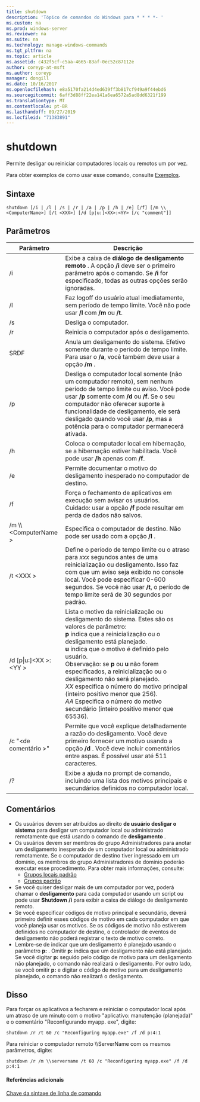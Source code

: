 ```yaml
---
title: shutdown
description: 'Tópico de comandos do Windows para * * * *- '
ms.custom: na
ms.prod: windows-server
ms.reviewer: na
ms.suite: na
ms.technology: manage-windows-commands
ms.tgt_pltfrm: na
ms.topic: article
ms.assetid: c432f5cf-c5aa-4665-83af-0ec52c87112e
author: coreyp-at-msft
ms.author: coreyp
manager: dongill
ms.date: 10/16/2017
ms.openlocfilehash: e8a5170fa214d4ed639ff3b817cf949a9f44ebd6
ms.sourcegitcommit: 6aff3d88ff22ea141a6ea6572a5ad8dd6321f199
ms.translationtype: MT
ms.contentlocale: pt-BR
ms.lasthandoff: 09/27/2019
ms.locfileid: "71383891"
---
```

# <a name="shutdown"></a>shutdown



Permite desligar ou reiniciar computadores locais ou remotos um por vez.

Para obter exemplos de como usar esse comando, consulte [Exemplos](#BKMK_examples).

## <a name="syntax"></a>Sintaxe

```
shutdown [/i | /l | /s | /r | /a | /p | /h | /e] [/f] [/m \\<ComputerName>] [/t <XXX>] [/d [p|u:]<XX>:<YY> [/c "comment"]] 
```

## <a name="parameters"></a>Parâmetros

|Parâmetro|Descrição|
|---------|-----------|
|/i|Exibe a caixa de **diálogo de desligamento remoto** . A opção **/i** deve ser o primeiro parâmetro após o comando. Se **/i** for especificado, todas as outras opções serão ignoradas.|
|/l|Faz logoff do usuário atual imediatamente, sem período de tempo limite. Você não pode usar **/l** com **/m** ou **/t**.|
|/s|Desliga o computador.|
|/r|Reinicia o computador após o desligamento.|
|SRDF|Anula um desligamento do sistema. Efetivo somente durante o período de tempo limite. Para usar o **/a**, você também deve usar a opção **/m** .|
|/p|Desliga o computador local somente (não um computador remoto), sem nenhum período de tempo limite ou aviso. Você pode usar **/p** somente com **/d** ou **/f**. Se o seu computador não oferecer suporte à funcionalidade de desligamento, ele será desligado quando você usar **/p**, mas a potência para o computador permanecerá ativada.|
|/h|Coloca o computador local em hibernação, se a hibernação estiver habilitada. Você pode usar **/h** apenas com **/f**.|
|/e|Permite documentar o motivo do desligamento inesperado no computador de destino.|
|/f|Força o fechamento de aplicativos em execução sem avisar os usuários.</br>Cuidado: usar a opção **/f** pode resultar em perda de dados não salvos.|
|/m \\\\\<ComputerName >|Especifica o computador de destino. Não pode ser usado com a opção **/l** .|
|/t \<XXX >|Define o período de tempo limite ou o atraso para *xxx* segundos antes de uma reinicialização ou desligamento. Isso faz com que um aviso seja exibido no console local. Você pode especificar 0-600 segundos. Se você não usar **/t**, o período de tempo limite será de 30 segundos por padrão.|
|/d [p\|u:]\<XX >:\<YY >|Lista o motivo da reinicialização ou desligamento do sistema. Estes são os valores de parâmetro:</br>**p** indica que a reinicialização ou o desligamento está planejado.</br>**u** indica que o motivo é definido pelo usuário.</br>Observação: se **p** ou **u** não forem especificados, a reinicialização ou o desligamento não será planejado.</br>*XX* especifica o número do motivo principal (inteiro positivo menor que 256).</br>*AA* Especifica o número do motivo secundário (inteiro positivo menor que 65536).|
|/c "\<de comentário >"|Permite que você explique detalhadamente a razão do desligamento. Você deve primeiro fornecer um motivo usando a opção **/d** . Você deve incluir comentários entre aspas. É possível usar até 511 caracteres.|
|/?|Exibe a ajuda no prompt de comando, incluindo uma lista dos motivos principais e secundários definidos no computador local.|

## <a name="remarks"></a>Comentários

-   Os usuários devem ser atribuídos ao direito **de usuário desligar o sistema** para desligar um computador local ou administrado remotamente que está usando o comando de **desligamento** .
-   Os usuários devem ser membros do grupo Administradores para anotar um desligamento inesperado de um computador local ou administrado remotamente. Se o computador de destino tiver ingressado em um domínio, os membros do grupo Administradores de domínio poderão executar esse procedimento. Para obter mais informações, consulte:  
    -   [Grupos locais padrão](https://technet.microsoft.com/library/cc785098(v=ws.10).aspx)
    -   [Grupos padrão](https://technet.microsoft.com/library/cc756898(v=ws.10).aspx)
-   Se você quiser desligar mais de um computador por vez, poderá chamar o **desligamento** para cada computador usando um script ou pode usar **Shutdown** **/i** para exibir a caixa de diálogo de desligamento remoto.
-   Se você especificar códigos de motivo principal e secundário, deverá primeiro definir esses códigos de motivo em cada computador em que você planeja usar os motivos. Se os códigos de motivo não estiverem definidos no computador de destino, o controlador de eventos de desligamento não poderá registrar o texto de motivo correto.
-   Lembre-se de indicar que um desligamento é planejado usando o parâmetro **p:** . Omitir **p:** indica que um desligamento não está planejado. Se você digitar **p:** seguido pelo código de motivo para um desligamento não planejado, o comando não realizará o desligamento. Por outro lado, se você omitir **p:** e digitar o código de motivo para um desligamento planejado, o comando não realizará o desligamento.

## <a name="BKMK_examples"></a>Disso

Para forçar os aplicativos a fecharem e reiniciar o computador local após um atraso de um minuto com o motivo "aplicativo: manutenção (planejada)" e o comentário "Reconfigurando myapp. exe", digite:
```
shutdown /r /t 60 /c "Reconfiguring myapp.exe" /f /d p:4:1
```
Para reiniciar o computador remoto \\\\ServerName com os mesmos parâmetros, digite:
```
shutdown /r /m \\servername /t 60 /c "Reconfiguring myapp.exe" /f /d p:4:1
```

#### <a name="additional-references"></a>Referências adicionais

[Chave da sintaxe de linha de comando](command-line-syntax-key.md)
